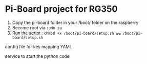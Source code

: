 # Pi-Board project for RG350





1. Copy the pi-board folder in your /boot/ folder on the raspberry
2. Become root via `sudo su`  
3. Run the script : `chmod +x /boot/pi-board/setup.sh && /boot/pi-board/setup.sh`


config file for key mapping YAML

service to start the python code
